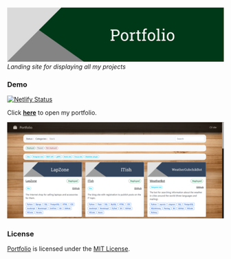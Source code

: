 <a href="https://portfolio.hubariev.com/" target="_blank"><img title="Project board" alt="Header image" src="./md_images/header.png"></a>
_Landing site for displaying all my projects_

### Demo

[![Netlify Status](https://api.netlify.com/api/v1/badges/3f7a5c61-3278-4d1c-9b5f-e8cc81bf15ad/deploy-status)](https://app.netlify.com/sites/gubchik123-project-board/deploys)

Click **<a href="https://portfolio.hubariev.com/" target="_blank">here</a>** to open my portfolio.

<img title="Demo" alt="Demo image" src="./md_images/demo.png">

### License

[Portfolio](https://github.com/Gubchik123/Portfolio) is licensed under the [MIT License](https://github.com/Gubchik123/Portfolio/blob/master/LICENSE.md).
